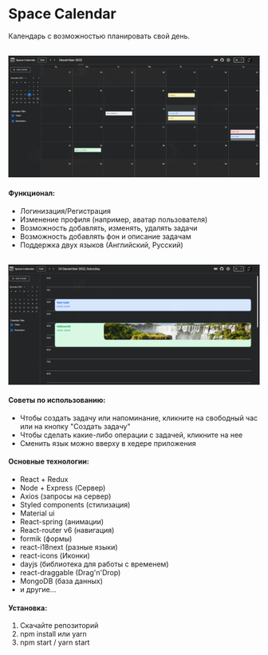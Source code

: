 # Space Calendar

Календарь с возможностью планировать свой день.
<br />
<br />

![](src/assets/images/for_readme/month_view.png)
<br />

#### Функционал:

+ Логинизация/Регистрация
+ Изменение профиля (например, аватар пользователя)
+ Возможность добавлять, изменять, удалять задачи
+ Возможность добавлять фон и описание задачам
+ Поддержка двух языков (Английский, Русский)
  <br />
  <br />

![](src/assets/images/for_readme/day_view.png)

#### Советы по использованию:

+ Чтобы создать задачу или напоминание, кликните на свободный час или на кнопку "Создать задачу"
+ Чтобы сделать какие-либо операции с задачей, кликните на нее
+ Сменить язык можно вверху в хедере приложения

#### Основные технологии:

+ React + Redux
+ Node + Express (Сервер)
+ Axios (запросы на сервер)
+ Styled components (стилизация)
+ Material ui
+ React-spring (анимации)
+ React-router v6 (навигация)
+ formik (формы)
+ react-i18next (разные языки)
+ react-icons (Иконки)
+ dayjs (библиотека для работы с временем)
+ react-draggable (Drag'n'Drop)
+ MongoDB (база данных)
+ и другие...

#### Установка:

1. Скачайте репозиторий
2. npm install или yarn
3. npm start / yarn start

